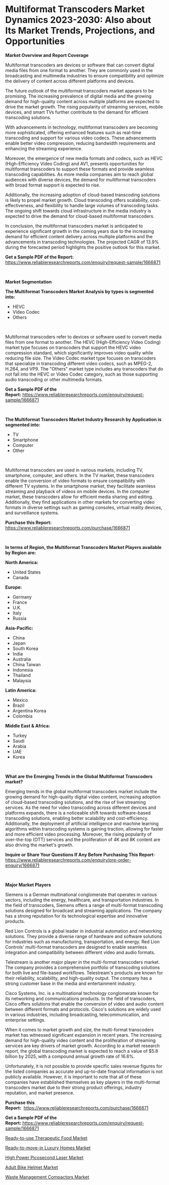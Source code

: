 <p><h1>Multiformat Transcoders Market Dynamics 2023-2030: Also about Its Market Trends, Projections, and Opportunities</h1></p><p><strong>Market Overview and Report Coverage</strong></p>
<p><p>Multiformat transcoders are devices or software that can convert digital media files from one format to another. They are commonly used in the broadcasting and multimedia industries to ensure compatibility and optimize the delivery of content across different platforms and devices.</p><p>The future outlook of the multiformat transcoders market appears to be promising. The increasing prevalence of digital media and the growing demand for high-quality content across multiple platforms are expected to drive the market growth. The rising popularity of streaming services, mobile devices, and smart TVs further contribute to the demand for efficient transcoding solutions.</p><p>With advancements in technology, multiformat transcoders are becoming more sophisticated, offering enhanced features such as real-time transcoding and support for various video codecs. These advancements enable better video compression, reducing bandwidth requirements and enhancing the streaming experience.</p><p>Moreover, the emergence of new media formats and codecs, such as HEVC (High-Efficiency Video Coding) and AV1, presents opportunities for multiformat transcoders to support these formats and provide seamless transcoding capabilities. As more media companies aim to reach global audiences with diverse devices, the demand for multiformat transcoders with broad format support is expected to rise.</p><p>Additionally, the increasing adoption of cloud-based transcoding solutions is likely to propel market growth. Cloud transcoding offers scalability, cost-effectiveness, and flexibility to handle large volumes of transcoding tasks. The ongoing shift towards cloud infrastructure in the media industry is expected to drive the demand for cloud-based multiformat transcoders.</p><p>In conclusion, the multiformat transcoders market is anticipated to experience significant growth in the coming years due to the increasing demand for efficient content delivery across multiple platforms and the advancements in transcoding technologies. The projected CAGR of 13.9% during the forecasted period highlights the positive outlook for this market.</p></p>
<p><strong>Get a Sample PDF of the Report:</strong> <a href="https://www.reliableresearchreports.com/enquiry/request-sample/1666871">https://www.reliableresearchreports.com/enquiry/request-sample/1666871</a></p>
<p>&nbsp;</p>
<p><strong>Market Segmentation</strong></p>
<p><strong>The Multiformat Transcoders Market Analysis by types is segmented into:</strong></p>
<p><ul><li>HEVC</li><li>Video Codec</li><li>Others</li></ul></p>
<p>&nbsp;</p>
<p><p>Multiformat transcoders refer to devices or software used to convert media files from one format to another. The HEVC (High-Efficiency Video Coding) market type focuses on transcoders that support the HEVC video compression standard, which significantly improves video quality while reducing file size. The Video Codec market type focuses on transcoders that specialize in transcoding different video codecs, such as MPEG-2, H.264, and VP9. The "Others" market type includes any transcoders that do not fall into the HEVC or Video Codec category, such as those supporting audio transcoding or other multimedia formats.</p></p>
<p><strong>Get a Sample PDF of the Report:</strong>&nbsp;<a href="https://www.reliableresearchreports.com/enquiry/request-sample/1666871">https://www.reliableresearchreports.com/enquiry/request-sample/1666871</a></p>
<p>&nbsp;</p>
<p><strong>The Multiformat Transcoders Market Industry Research by Application is segmented into:</strong></p>
<p><ul><li>TV</li><li>Smartphone</li><li>Computer</li><li>Other</li></ul></p>
<p>&nbsp;</p>
<p><p>Multiformat transcoders are used in various markets, including TV, smartphone, computer, and others. In the TV market, these transcoders enable the conversion of video formats to ensure compatibility with different TV systems. In the smartphone market, they facilitate seamless streaming and playback of videos on mobile devices. In the computer market, these transcoders allow for efficient media sharing and editing. Additionally, they find applications in other markets for converting video formats in diverse settings such as gaming consoles, virtual reality devices, and surveillance systems.</p></p>
<p><strong>Purchase this Report:</strong>&nbsp; <a href="https://www.reliableresearchreports.com/purchase/1666871">https://www.reliableresearchreports.com/purchase/1666871</a></p>
<p>&nbsp;</p>
<p><strong>In terms of Region, the Multiformat Transcoders Market Players available by Region are:</strong></p>
<p>
    <p> <strong> North America: </strong>
        <ul>
            <li>United States</li>
            <li>Canada</li>
        </ul>
        </p> 
    <p> <strong> Europe: </strong>
        <ul>
            <li>Germany</li>
            <li>France</li>
            <li>U.K.</li>
            <li>Italy</li>
            <li>Russia</li>
        </ul>
        </p> 
    <p> <strong> Asia-Pacific: </strong>
        <ul>
            <li>China</li>
            <li>Japan</li>
            <li>South Korea</li>
            <li>India</li>
            <li>Australia</li>
            <li>China Taiwan</li>
            <li>Indonesia</li>
            <li>Thailand</li>
            <li>Malaysia</li>
        </ul>
        </p> 
    <p> <strong> Latin America: </strong>
        <ul>
            <li>Mexico</li>
            <li>Brazil</li>
            <li>Argentina Korea</li>
            <li>Colombia</li>
        </ul>
        </p> 
    <p> <strong> Middle East & Africa: </strong>
        <ul>
            <li>Turkey</li>
            <li>Saudi</li>
            <li>Arabia</li>
            <li>UAE</li>
            <li>Korea</li>
        </ul>
    </p>
    </p>
<p>&nbsp;</p>
<p><strong>What are the Emerging Trends in the Global Multiformat Transcoders market?</strong></p>
<p><p>Emerging trends in the global multiformat transcoders market include the growing demand for high-quality digital video content, increasing adoption of cloud-based transcoding solutions, and the rise of live streaming services. As the need for video transcoding across different devices and platforms expands, there is a noticeable shift towards software-based transcoding solutions, enabling better scalability and cost-efficiency. Additionally, the deployment of artificial intelligence and machine learning algorithms within transcoding systems is gaining traction, allowing for faster and more efficient video processing. Moreover, the rising popularity of over-the-top (OTT) services and the proliferation of 4K and 8K content are also driving the market's growth.</p></p>
<p><strong>Inquire or Share Your Questions If Any Before Purchasing This Report</strong>- <a href="https://www.reliableresearchreports.com/enquiry/pre-order-enquiry/1666871">https://www.reliableresearchreports.com/enquiry/pre-order-enquiry/1666871</a></p>
<p>&nbsp;</p>
<p><strong>Major Market Players</strong></p>
<p><p>Siemens is a German multinational conglomerate that operates in various sectors, including the energy, healthcare, and transportation industries. In the field of transcoders, Siemens offers a range of multi-format transcoding solutions designed for broadcast and streaming applications. The company has a strong reputation for its technological expertise and innovative products.</p><p>Red Lion Controls is a global leader in industrial automation and networking solutions. They provide a diverse range of hardware and software solutions for industries such as manufacturing, transportation, and energy. Red Lion Controls' multi-format transcoders are designed to enable seamless integration and compatibility between different video and audio formats.</p><p>Telestream is another major player in the multi-format transcoders market. The company provides a comprehensive portfolio of transcoding solutions for both live and file-based workflows. Telestream's products are known for their reliability, scalability, and high-quality output. The company has a strong customer base in the media and entertainment industry.</p><p>Cisco Systems, Inc. is a multinational technology conglomerate known for its networking and communications products. In the field of transcoders, Cisco offers solutions that enable the conversion of video and audio content between different formats and protocols. Cisco's solutions are widely used in various industries, including broadcasting, telecommunication, and enterprise settings.</p><p>When it comes to market growth and size, the multi-format transcoders market has witnessed significant expansion in recent years. The increasing demand for high-quality video content and the proliferation of streaming services are key drivers of market growth. According to a market research report, the global transcoding market is expected to reach a value of $5.8 billion by 2025, with a compound annual growth rate of 16.6%.</p><p>Unfortunately, it is not possible to provide specific sales revenue figures for the listed companies as accurate and up-to-date financial information is not publicly available. However, it is important to note that all of these companies have established themselves as key players in the multi-format transcoders market due to their strong product offerings, industry reputation, and market presence.</p></p>
<p><strong>Purchase this Report:</strong>&nbsp;&nbsp;<a href="https://www.reliableresearchreports.com/purchase/1666871">https://www.reliableresearchreports.com/purchase/1666871</a></p>
<p></p>
<p><strong>Get a Sample PDF of the Report:</strong>&nbsp;<a href="https://www.reliableresearchreports.com/enquiry/request-sample/1666871">https://www.reliableresearchreports.com/enquiry/request-sample/1666871</a></p>
<p><p><a href="https://github.com/CliffMedina6/Market-Research-Report-List-1/blob/main/ready-to-use-therapeutic-food-market.md">Ready-to-use Therapeutic Food Market</a></p><p><a href="https://github.com/RickHolmes3/Market-Research-Report-List-1/blob/main/ready-to-move-in-luxury-homes-market.md">Ready-to-move-in Luxury Homes Market</a></p><p><a href="https://www.linkedin.com/pulse/high-power-picosecond-laser-market-research-report-provides-cjtve/">High Power Picosecond Laser Market</a></p><p><a href="https://medium.com/@nilltanay7548659/adult-bike-helmet-market-size-growth-forecast-2023-2030-d12f7d7ba862">Adult Bike Helmet Market</a></p><p><a href="https://www.linkedin.com/pulse/waste-management-compactors-market-research-report-provides-ejs3e/">Waste Management Compactors Market</a></p></p>